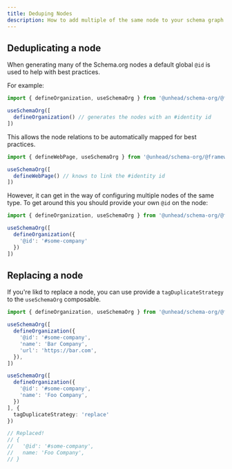```yaml
---
title: Deduping Nodes
description: How to add multiple of the same node to your schema graph.
---
```


## Deduplicating a node

When generating many of the Schema.org nodes a default global `@id` is used to help with best practices.

For example:

```ts
import { defineOrganization, useSchemaOrg } from '@unhead/schema-org/@framework'

useSchemaOrg([
  defineOrganization() // generates the nodes with an #identity id
])
```

This allows the node relations to be automatically mapped for best practices.

```ts
import { defineWebPage, useSchemaOrg } from '@unhead/schema-org/@framework'

useSchemaOrg([
  defineWebPage() // knows to link the #identity id
])
```

However, it can get in the way of
configuring multiple nodes of the same type. To get around this you should provide your own `@id` on the node:

```ts
import { defineOrganization, useSchemaOrg } from '@unhead/schema-org/@framework'

useSchemaOrg([
  defineOrganization({
    '@id': '#some-company'
  })
])
```

## Replacing a node

If you're likd to replace a node, you can use provide a `tagDuplicateStrategy` to the `useSchemaOrg` composable.

```ts
import { defineOrganization, useSchemaOrg } from '@unhead/schema-org/@framework'

useSchemaOrg([
  defineOrganization({
    '@id': '#some-company',
    'name': 'Bar Company',
    'url': 'https://bar.com',
  }),
])

useSchemaOrg([
  defineOrganization({
    '@id': '#some-company',
    'name': 'Foo Company',
  })
], {
  tagDuplicateStrategy: 'replace'
})

// Replaced!
// {
//   '@id': '#some-company',
//   name: 'Foo Company',
// }
```
